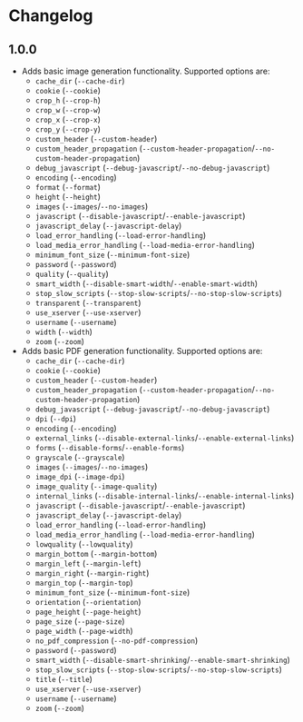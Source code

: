 # Changelog

## 1.0.0

* Adds basic image generation functionality. Supported options are:
  - `cache_dir` (`--cache-dir`)
  - `cookie` (`--cookie`)
  - `crop_h` (`--crop-h`)
  - `crop_w` (`--crop-w`)
  - `crop_x` (`--crop-x`)
  - `crop_y` (`--crop-y`)
  - `custom_header` (`--custom-header`)
  - `custom_header_propagation` (`--custom-header-propagation`/`--no-custom-header-propagation`)
  - `debug_javascript` (`--debug-javascript`/`--no-debug-javascript`)
  - `encoding` (`--encoding`)
  - `format` (`--format`)
  - `height` (`--height`)
  - `images` (`--images`/`--no-images`)
  - `javascript` (`--disable-javascript`/`--enable-javascript`)
  - `javascript_delay` (`--javascript-delay`)
  - `load_error_handling` (`--load-error-handling`)
  - `load_media_error_handling` (`--load-media-error-handling`)
  - `minimum_font_size` (`--minimum-font-size`)
  - `password` (`--password`)
  - `quality` (`--quality`)
  - `smart_width` (`--disable-smart-width`/`--enable-smart-width`)
  - `stop_slow_scripts` (`--stop-slow-scripts`/`--no-stop-slow-scripts`)
  - `transparent` (`--transparent`)
  - `use_xserver` (`--use-xserver`)
  - `username` (`--username`)
  - `width` (`--width`)
  - `zoom` (`--zoom`)
* Adds basic PDF generation functionality. Supported options are:
  - `cache_dir` (`--cache-dir`)
  - `cookie` (`--cookie`)
  - `custom_header` (`--custom-header`)
  - `custom_header_propagation` (`--custom-header-propagation`/`--no-custom-header-propagation`)
  - `debug_javascript` (`--debug-javascript`/`--no-debug-javascript`)
  - `dpi` (`--dpi`)
  - `encoding` (`--encoding`)
  - `external_links` (`--disable-external-links`/`--enable-external-links`)
  - `forms` (`--disable-forms`/`--enable-forms`)
  - `grayscale` (`--grayscale`)
  - `images` (`--images`/`--no-images`)
  - `image_dpi` (`--image-dpi`)
  - `image_quality` (`--image-quality`)
  - `internal_links` (`--disable-internal-links`/`--enable-internal-links`)
  - `javascript` (`--disable-javascript`/`--enable-javascript`)
  - `javascript_delay` (`--javascript-delay`)
  - `load_error_handling` (`--load-error-handling`)
  - `load_media_error_handling` (`--load-media-error-handling`)
  - `lowquality` (`--lowquality`)
  - `margin_bottom` (`--margin-bottom`)
  - `margin_left` (`--margin-left`)
  - `margin_right` (`--margin-right`)
  - `margin_top` (`--margin-top`)
  - `minimum_font_size` (`--minimum-font-size`)
  - `orientation` (`--orientation`)
  - `page_height` (`--page-height`)
  - `page_size` (`--page-size`)
  - `page_width` (`--page-width`)
  - `no_pdf_compression` (`--no-pdf-compression`)
  - `password` (`--password`)
  - `smart_width` (`--disable-smart-shrinking`/`--enable-smart-shrinking`)
  - `stop_slow_scripts` (`--stop-slow-scripts`/`--no-stop-slow-scripts`)
  - `title` (`--title`)
  - `use_xserver` (`--use-xserver`)
  - `username` (`--username`)
  - `zoom` (`--zoom`)
